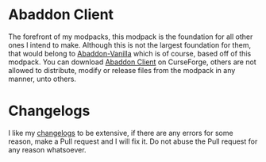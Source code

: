# Abaddon Client
The forefront of my modpacks, this modpack is the foundation for all other ones I intend to make. Although this is not the largest foundation for them, that would belong to [Abaddon-Vanilla](https://www.curseforge.com/minecraft/modpacks/abaddon-vanilla) which is of course, based off of this modpack.
You can download [Abaddon Client](https://www.curseforge.com/minecraft/modpacks/abaddon-client) on CurseForge, others are not allowed to distribute, modify or release files from the modpack in any manner, unto others.
# Changelogs
I like my [changelogs](https://github.com/Apollonu/Abaddon-Client/blob/main/CHANGELOG.md) to be extensive, if there are any errors for some reason, make a Pull request and I will fix it. Do not abuse the Pull request for any reason whatsoever.
